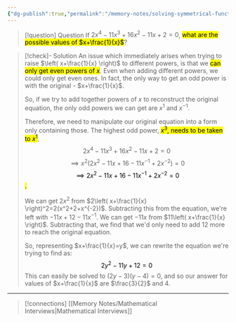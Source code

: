 ```yaml
---
{"dg-publish":true,"permalink":"/memory-notes/solving-symmetrical-functions/"}
---
```


> [!question] Question
> If $2x^4-11x^3+16x^2-11x+2=0$, <mark class="hltr-pink">what are the possible values of $x+\frac{1}{x}$</mark>?


> [!check]- Solution
> An issue which immediately arises when trying to raise $\left( x+\frac{1}{x} \right)$ to different powers, is that we <mark class="hltr-pink">can only get even powers of $x$</mark>. Even when adding different powers, we could only get even ones.
> In fact, the only way to get an odd power is with the original - $x+\frac{1}{x}$.
> 
> So, if we try to add together powers of $x$ to reconstruct the original equation, the only odd powers we can get are $x^1$ and $x^{-1}$.
> 
> Therefore, we need to manipulate our original equation into a form only containing those. The highest odd power, <mark class="hltr-pink">$x^3$, needs to be taken to $x^1$</mark>.
> $$2x^4-11x^3+16x^2-11x+2=0$$
> $$\implies x^2(2x^2-11x+16-11x^{-1}+2x^{-2})=0$$
> <mark class="hltr-red">$$\implies 2x^2-11x+16-11x^{-1}+2x^{-2}=0$$.</mark>
> 
> We can get $2x^2$ from $2\left( x+\frac{1}{x} \right)^2=2(x^2+2+x^{-2})$.
> Subtracting this from the equation, we're left with $-11x+12-11x^{-1}$. We can get $-11x$ from $11\left( x+\frac{1}{x} \right)$.
> Subtracting that, we find that we'd only need to add 12 more to reach the original equation.
> 
> So, representing $x+\frac{1}{x}=y$, we can rewrite the equation we're trying to find as:
> <mark class="hltr-pink">$$2y^2-11y+12=0$$</mark>
> This can easily be solved to $(2y-3)(y-4)=0$, and so our answer for values of $x+\frac{1}{x}$ are $\frac{3}{2}$ and $4$.


---

> [!connections]
> [[Memory Notes/Mathematical Interviews\|Mathematical Interviews]]